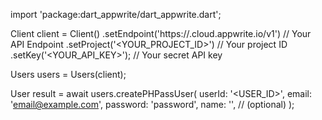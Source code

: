 import 'package:dart_appwrite/dart_appwrite.dart';

Client client = Client()
    .setEndpoint('https://<REGION>.cloud.appwrite.io/v1') // Your API Endpoint
    .setProject('<YOUR_PROJECT_ID>') // Your project ID
    .setKey('<YOUR_API_KEY>'); // Your secret API key

Users users = Users(client);

User result = await users.createPHPassUser(
    userId: '<USER_ID>',
    email: 'email@example.com',
    password: 'password',
    name: '<NAME>', // (optional)
);
